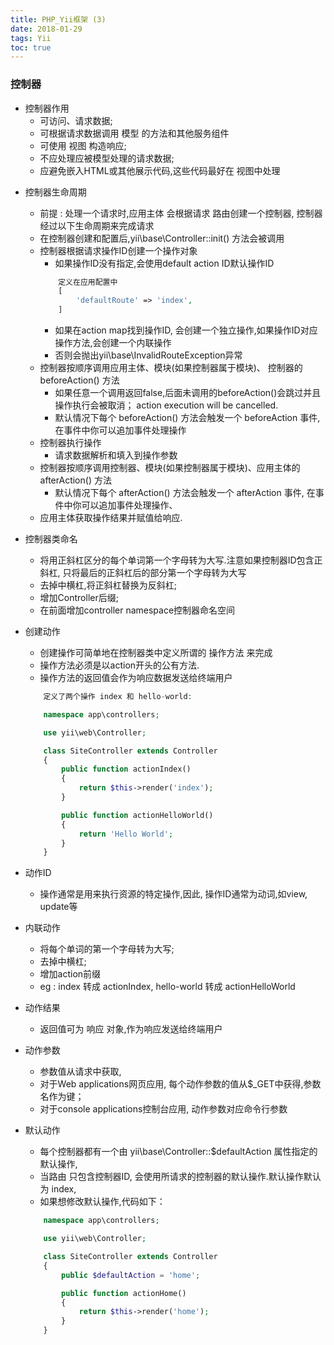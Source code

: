 ```yaml
---
title: PHP_Yii框架 (3)
date: 2018-01-29
tags: Yii
toc: true
---
```


### 控制器

- 控制器作用
    * 可访问、请求数据;
    * 可根据请求数据调用 模型 的方法和其他服务组件
    * 可使用 视图 构造响应;
    * 不应处理应被模型处理的请求数据;
    * 应避免嵌入HTML或其他展示代码,这些代码最好在 视图中处理

<!-- more -->

- 控制器生命周期
    * 前提 : 处理一个请求时,应用主体 会根据请求 路由创建一个控制器, 控制器经过以下生命周期来完成请求
    * 在控制器创建和配置后,yii\base\Controller::init() 方法会被调用
    * 控制器根据请求操作ID创建一个操作对象
        * 如果操作ID没有指定,会使用default action ID默认操作ID
        ```php
            定义在应用配置中
            [
                'defaultRoute' => 'index',
            ]
        ```
        * 如果在action map找到操作ID, 会创建一个独立操作,如果操作ID对应操作方法,会创建一个内联操作
        * 否则会抛出yii\base\InvalidRouteException异常
    * 控制器按顺序调用应用主体、模块(如果控制器属于模块)、 控制器的 beforeAction() 方法
        * 如果任意一个调用返回false,后面未调用的beforeAction()会跳过并且操作执行会被取消； action execution will be cancelled.
        * 默认情况下每个 beforeAction() 方法会触发一个 beforeAction 事件,在事件中你可以追加事件处理操作
    * 控制器执行操作
        * 请求数据解析和填入到操作参数
    * 控制器按顺序调用控制器、模块(如果控制器属于模块)、应用主体的 afterAction() 方法
        * 默认情况下每个 afterAction() 方法会触发一个 afterAction 事件, 在事件中你可以追加事件处理操作、
    * 应用主体获取操作结果并赋值给响应.

- 控制器类命名
    * 将用正斜杠区分的每个单词第一个字母转为大写.注意如果控制器ID包含正斜杠, 只将最后的正斜杠后的部分第一个字母转为大写
    * 去掉中横杠,将正斜杠替换为反斜杠;
    * 增加Controller后缀;
    * 在前面增加controller namespace控制器命名空间

- 创建动作
    * 创建操作可简单地在控制器类中定义所谓的 操作方法 来完成
    * 操作方法必须是以action开头的公有方法. 
    * 操作方法的返回值会作为响应数据发送给终端用户
    ```php
        定义了两个操作 index 和 hello-world:

        namespace app\controllers;

        use yii\web\Controller;

        class SiteController extends Controller
        {
            public function actionIndex()
            {
                return $this->render('index');
            }

            public function actionHelloWorld()
            {
                return 'Hello World';
            }
        }
    ```

- 动作ID
    * 操作通常是用来执行资源的特定操作,因此, 操作ID通常为动词,如view, update等

- 内联动作
    * 将每个单词的第一个字母转为大写;
    * 去掉中横杠;
    * 增加action前缀
    * eg : index 转成 actionIndex, hello-world 转成 actionHelloWorld

- 动作结果
    * 返回值可为 响应 对象,作为响应发送给终端用户

- 动作参数
    *  参数值从请求中获取,
    * 对于Web applications网页应用, 每个动作参数的值从$_GET中获得,参数名作为键； 
    * 对于console applications控制台应用, 动作参数对应命令行参数

- 默认动作
    * 每个控制器都有一个由 yii\base\Controller::$defaultAction 属性指定的默认操作, 
    * 当路由 只包含控制器ID, 会使用所请求的控制器的默认操作.默认操作默认为 index,
    * 如果想修改默认操作,代码如下：
    ```php
        namespace app\controllers;

        use yii\web\Controller;

        class SiteController extends Controller
        {
            public $defaultAction = 'home';

            public function actionHome()
            {
                return $this->render('home');
            }
        }
    ```
